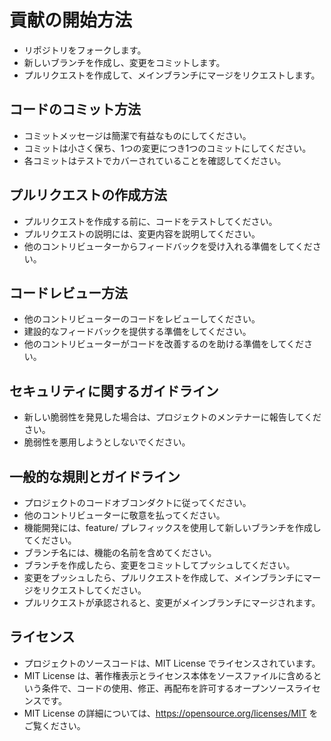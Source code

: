 # 貢献の開始方法
- リポジトリをフォークします。
- 新しいブランチを作成し、変更をコミットします。
- プルリクエストを作成して、メインブランチにマージをリクエストします。
## コードのコミット方法
- コミットメッセージは簡潔で有益なものにしてください。
- コミットは小さく保ち、1つの変更につき1つのコミットにしてください。
- 各コミットはテストでカバーされていることを確認してください。
## プルリクエストの作成方法
- プルリクエストを作成する前に、コードをテストしてください。
- プルリクエストの説明には、変更内容を説明してください。
- 他のコントリビューターからフィードバックを受け入れる準備をしてください。
## コードレビュー方法
- 他のコントリビューターのコードをレビューしてください。
- 建設的なフィードバックを提供する準備をしてください。
- 他のコントリビューターがコードを改善するのを助ける準備をしてください。
## セキュリティに関するガイドライン
- 新しい脆弱性を発見した場合は、プロジェクトのメンテナーに報告してください。
- 脆弱性を悪用しようとしないでください。
## 一般的な規則とガイドライン
- プロジェクトのコードオブコンダクトに従ってください。
- 他のコントリビューターに敬意を払ってください。
- 機能開発には、feature/ プレフィックスを使用して新しいブランチを作成してください。
- ブランチ名には、機能の名前を含めてください。
- ブランチを作成したら、変更をコミットしてプッシュしてください。
- 変更をプッシュしたら、プルリクエストを作成して、メインブランチにマージをリクエストしてください。
- プルリクエストが承認されると、変更がメインブランチにマージされます。
## ライセンス
- プロジェクトのソースコードは、MIT License でライセンスされています。
- MIT License は、著作権表示とライセンス本体をソースファイルに含めるという条件で、コードの使用、修正、再配布を許可するオープンソースライセンスです。
- MIT License の詳細については、https://opensource.org/licenses/MIT をご覧ください。
